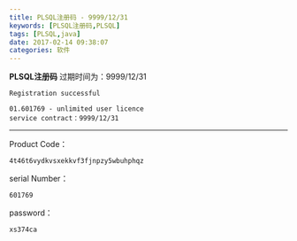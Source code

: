 ```yaml
---
title: PLSQL注册码 - 9999/12/31
keywords: [PLSQL注册码,PLSQL]
tags: [PLSQL,java]
date: 2017-02-14 09:38:07
categories: 软件
---
```


**PLSQL注册码**
过期时间为：9999/12/31
```
Registration successful

01.601769 - unlimited user licence
service contract：9999/12/31
```
---
Product Code：
```
4t46t6vydkvsxekkvf3fjnpzy5wbuhphqz
```
serial Number：
```
601769
```
password：
```
xs374ca
```